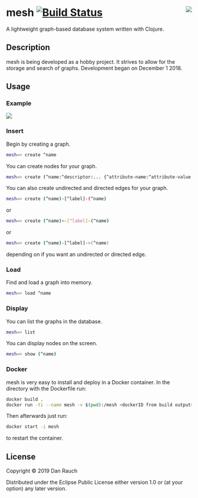 # <img align="right" src="https://raw.githubusercontent.com/danjrauch/mesh/master/images/mesh.gif"> mesh [![Build Status](https://travis-ci.org/danjrauch/mesh.svg?branch=master)](https://travis-ci.org/danjrauch/mesh)

A lightweight graph-based database system written with Clojure.

## Description

mesh is being developed as a hobby project. It strives to allow for the storage and search of graphs. Development began on December 1 2018. 

## Usage

### Example

<img align="center" src="https://raw.githubusercontent.com/danjrauch/mesh/master/images/example1">

### Insert

Begin by creating a graph.
```sh
mesh=> create ^name
```

You can create nodes for your graph.
```sh
mesh=> create (^name:^descriptor:... {^attribute-name:^attribute-value ...}) (...)
```

You can also create undirected and directed edges for your graph.
```sh
mesh=> create (^name)-[^label]-(^name)
```
or
```sh
mesh=> create (^name)<-[^label]-(^name)
```
or
```sh
mesh=> create (^name)-[^label]->(^name)
```
depending on if you want an undirected or directed edge.

### Load

Find and load a graph into memory.
```sh
mesh=> load ^name
```

### Display 

You can list the graphs in the database.
```sh
mesh=> list
```

You can display nodes on the screen.
```sh
mesh=> show (^name)
```

### Docker

mesh is very easy to install and deploy in a Docker container. In the directory with the Dockerfile run:
```sh
docker build .
docker run -ti --name mesh -v $(pwd):/mesh <dockerID from build output>
```
Then afterwards just run:
```sh
docker start -i mesh
```
to restart the container.

License
----
Copyright © 2019 Dan Rauch

Distributed under the Eclipse Public License either version 1.0 or (at your option) any later version.